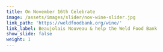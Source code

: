 ```yaml
---
title: On November 16th Celebrate
image: /assets/images/slider/nov-wine-slider.jpg
link_path: 'https://weldfoodbank.org/wine/'
link_label: Beaujolais Nouveau & help the Weld Food Bank
show_slide: false
weight: 1
---
```



